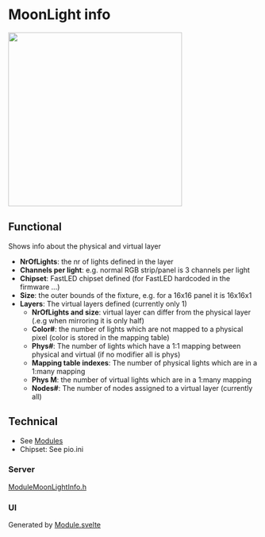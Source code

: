 # MoonLight info

<img width="350" src="https://github.com/user-attachments/assets/13719483-cf75-49be-8b25-97d379e5c126" />

## Functional

Shows info about the physical and virtual layer

* **NrOfLights**: the nr of lights defined in the layer
* **Channels per light**: e.g. normal RGB strip/panel is 3 channels per light
* **Chipset**: FastLED chipset defined (for FastLED hardcoded in the firmware ...)
* **Size**: the outer bounds of the fixture, e.g. for a 16x16 panel it is 16x16x1
* **Layers**: The virtual layers defined (currently only 1)
    * **NrOfLights and size**: virtual layer can differ from the physical layer (.e.g when mirroring it is only half)
    * **Color#**: the number of lights which are not mapped to a physical pixel (color is stored in the mapping table)
    * **Phys#**: The number of lights which have a 1:1 mapping between physical and virtual (if no modifier all is phys)
    * **Mapping table indexes**: The number of physical lights which are in a 1:many mapping
    * **Phys M**: the number of virtual lights which are in a 1:many mapping
    * **Nodes#**: The number of nodes assigned to a virtual layer (currently all)

## Technical

* See [Modules](../modules.md)
* Chipset: See pio.ini

### Server

[ModuleMoonLightInfo.h](https://github.com/MoonModules/MoonLight/blob/main/src/MoonLight/ModuleMoonLightInfo.h)

### UI

Generated by [Module.svelte](https://github.com/MoonModules/MoonLight/blob/main/interface/src/routes/moonbase/module/Module.svelte)
